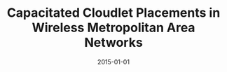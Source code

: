 ---
title: "Capacitated Cloudlet Placements in Wireless Metropolitan Area Networks"
authors:
- Zichuan Xu
- Weifa Liang
- Wenzheng Xu
- Mike Jia
- Song Guo
date: "2015-01-01"
doi: "10.1109/LCN.2015.7366372"


# Publication type.
# Legend: 0 = Uncategorized; 1 = Conference paper; 2 = Journal article;
# 3 = Preprint / Working Paper; 4 = Report; 5 = Book; 6 = Book section;
# 7 = Thesis; 8 = Patent
publication_types: ["1"]

# Publication name and optional abbreviated publication name.
publication: In *IEEE Conference on Local Computer Networks *
publication_short: In *LCN*

# links:
# - name: Custom Link
#   url: http://example.org
url_pdf: https://doi.org/10.1109/LCN.2015.7366372
# url_code: '#'
# url_dataset: '#'
# url_poster: '#'
# url_project: ''
# url_slides: ''
# url_video: '#'

# Featured image
# To use, add an image named `featured.jpg/png` to your page's folder. 
# image:
#   caption: 'Image credit: [**Unsplash**](https://unsplash.com/photos/pLCdAaMFLTE)'
#   focal_point: ""
#   preview_only: false

# Associated Projects (optional).
#   Associate this publication with one or more of your projects.
#   Simply enter your project's folder or file name without extension.
#   E.g. `internal-project` references `content/project/internal-project/index.md`.
#   Otherwise, set `projects: []`.
projects: []
---